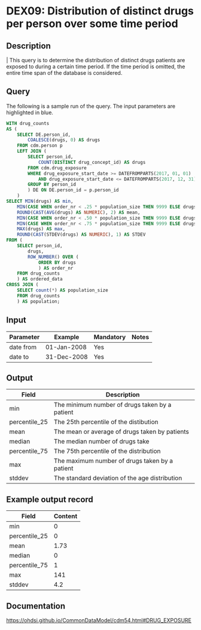 <!---
Group:drug exposure
Name:DEX09 Distribution of distinct drugs per person over some time period
Author: Alberto Labarga
CDM Version: 5.4
-->

# DEX09: Distribution of distinct drugs per person over some time period

## Description
| This query is to determine the distribution of distinct drugs patients are exposed to during a certain time period. If the time period is omitted, the entire time span of the database is considered.

## Query
The following is a sample run of the query. The input parameters are highlighted in  blue.  

```sql
WITH drug_counts
AS (
	SELECT DE.person_id,
		COALESCE(drugs, 0) AS drugs
	FROM cdm.person p
	LEFT JOIN (
		SELECT person_id,
			COUNT(DISTINCT drug_concept_id) AS drugs
		FROM cdm.drug_exposure
		WHERE drug_exposure_start_date >= DATEFROMPARTS(2017, 01, 01)
			AND drug_exposure_start_date <= DATEFROMPARTS(2017, 12, 31)
		GROUP BY person_id
		) DE ON DE.person_id = p.person_id
	)
SELECT MIN(drugs) AS min,
	MIN(CASE WHEN order_nr < .25 * population_size THEN 9999 ELSE drugs END) AS percentile_25,
	ROUND(CAST(AVG(drugs) AS NUMERIC), 2) AS mean,
	MIN(CASE WHEN order_nr < .50 * population_size THEN 9999 ELSE drugs	END) AS median,
	MIN(CASE WHEN order_nr < .75 * population_size THEN 9999 ELSE drugs	END) AS percentile_75,
	MAX(drugs) AS max,
	ROUND(CAST(STDEV(drugs) AS NUMERIC), 1) AS STDEV
FROM (
	SELECT person_id,
		drugs,
		ROW_NUMBER() OVER (
			ORDER BY drugs
			) AS order_nr
	FROM drug_counts
	) AS ordered_data
CROSS JOIN (
	SELECT count(*) AS population_size
	FROM drug_counts
	) AS population;
```

## Input

|  Parameter |  Example |  Mandatory |  Notes |
| --- | --- | --- | --- |
| date from | 01-Jan-2008 | Yes |   |
| date to | 31-Dec-2008 | Yes |   |

## Output

| Field |  Description |
| --- | --- |
| min | The minimum number of drugs taken by a patient |
| percentile_25 | The 25th percentile of the distibution |
| mean | The mean or average of drugs taken by patients |
| median | The median number of drugs take |
| percentile_75 | The 75th percentile of the distribution |
| max | The maximum number of drugs taken by a patient |
| stddev | The standard deviation of the age distribution |


## Example output record

| Field |  Content |
| --- | --- |
| min | 0 |
| percentile_25 | 0 |
| mean | 1.73 |
| median | 0 |
| percentile_75 | 1 |
| max | 141 |
| stddev | 4.2 |

## Documentation
https://ohdsi.github.io/CommonDataModel/cdm54.html#DRUG_EXPOSURE
